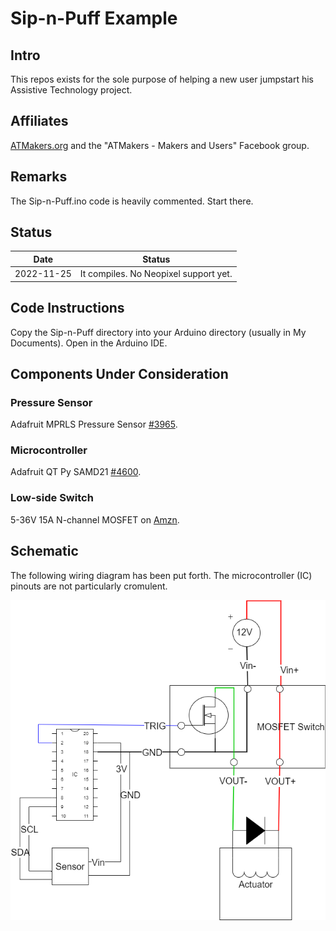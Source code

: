 # Sip-n-Puff Example

## Intro

This repos exists for the sole purpose of helping a new user jumpstart his Assistive Technology project.

## Affiliates

[ATMakers.org](http://www.ATMakers.org) and the "ATMakers - Makers and Users" Facebook group.

## Remarks

The Sip-n-Puff.ino code is heavily commented. Start there.

## Status

|    Date    | Status                                |
| :--------: | ------------------------------------- |
| 2022-11-25 | It compiles. No Neopixel support yet. |

## Code Instructions

Copy the Sip-n-Puff directory into your Arduino directory (usually in My Documents). Open in the Arduino IDE.

## Components Under Consideration

### Pressure Sensor

Adafruit MPRLS Pressure Sensor [#3965](https://www.adafruit.com/product/3965).

### Microcontroller

Adafruit QT Py SAMD21 [#4600](https://www.adafruit.com/product/4600).

### Low-side Switch

5-36V 15A N-channel MOSFET on [Amzn](https://smile.amazon.com/dp/B07XJSRY6B).

## Schematic

The following wiring diagram has been put forth. The microcontroller (IC) pinouts are not particularly cromulent.

![schematic](assets/schematic.png)
